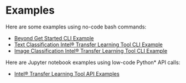 # Examples

Here are some examples using no-code bash commands:

* [Beyond Get Started CLI Example](cli/README.md)
* [Text Classification Intel® Transfer Learning Tool CLI Example](cli/text_classification.md)
* [Image Classification Intel® Transfer Learning Tool CLI Example](cli/image_classification.md)

Here are Jupyter notebook examples using low-code Python\* API calls:

* [Intel® Transfer Learning Tool API Examples](../notebooks/README.md)
